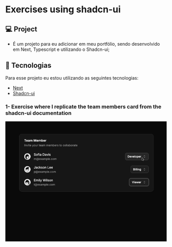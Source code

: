 # Exercises using shadcn-ui

## 💻 Project
- É um projeto para eu adicionar em meu portfólio, sendo desenvolvido em Next, Typescript e utilizando o Shadcn-ui;

## 🧪 Tecnologias

Para esse projeto eu estou utilizando as seguintes tecnologias:
- [Next](https://react.dev/learn)
- [Shadcn-ui](https://ui.shadcn.com/)

### 1- Exercise where I replicate the team members card from the shadcn-ui documentation

<img src="https://github.com/andrezadesousa/card-member-shadcn-ui/blob/main/src/assets/card-team.gif" />
